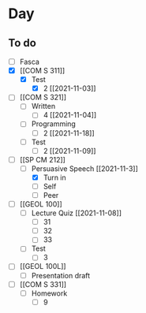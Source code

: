 

# Day 

## To do
- [ ] Fasca
- [x] [[COM S 311]]
	- [x] Test
		- [x] 2 [[2021-11-03]]
- [ ] [[COM S 321]]
	- [ ] Written
		- [ ] 4 [[2021-11-04]]
	- [ ] Programming
		- [ ] 2 [[2021-11-18]]
	- [ ] Test
		- [ ] 2 [[2021-11-09]]
- [ ] [[SP CM 212]]
	- [ ] Persuasive Speech [[2021-11-3]]
		- [x] Turn in 
		- [ ] Self 
		- [ ] Peer
- [ ] [[GEOL 100]] 
	- [ ] Lecture Quiz [[2021-11-08]]
		- [ ] 31
		- [ ] 32
		- [ ] 33
	- [ ] Test
		- [ ] 3
- [ ] [[GEOL 100L]]
	- [ ] Presentation draft
- [ ] [[COM S 331]]
	- [ ] Homework
		- [ ] 9